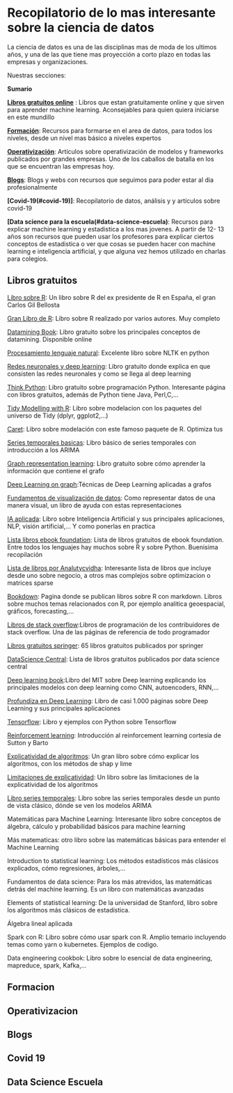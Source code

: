 # Recopilatorio de lo mas interesante sobre la ciencia de datos


La ciencia de datos es una de las disciplinas mas de moda de los ultimos años, y una de las que tiene mas proyección a corto plazo en todas las empresas y organizaciones.

Nuestras secciones:



**Sumario**

**[Libros gratuitos online](#libros-gratuitos)** : Libros que estan gratuitamente online y que sirven para aprender machine learning. Aconsejables para quien quiera iniciarse en este mundillo

**[Formación](#formacion)**: Recursos para formarse en el area de datos, para todos los niveles, desde un nivel mas básico a niveles expertos

**[Operativización](#operativizacion)**: Artículos sobre operativización de modelos y frameworks publicados por grandes empresas. Uno de los caballos de batalla en los que se encuentran las empresas hoy.

**[Blogs](#blogs)**: Blogs y webs con recursos que seguimos para poder estar al dia profesionalmente

**[Covid-19(#covid-19)]**: Recopilatorio de datos, análisis y y artículos sobre covid-19

**[Data science para la escuela(#data-science-escuela)**: Recursos para explicar machine learning y estadistica a los mas jovenes. A partir de 12- 13 años son recursos que pueden usar los profesores para explicar ciertos conceptos de estadistica o ver que cosas se pueden hacer con machine learning e inteligencia artificial, y que alguna vez hemos utilizado en charlas para colegios.



## Libros gratuitos

[Libro sobre R](https://www.datanalytics.com/libro_r/): Un libro sobre R del ex presidente de R en España, el gran Carlos Gil Bellosta

[Gran Libro de R](https://www.bigbookofr.com/index.html): Libro sobre R realizado por varios autores. Muy completo

[Datamining Book](https://dataminingbook.info/): Libro gratuito sobre los principales conceptos de datamining. Disponible online

[Procesamiento lenguaje natural](https://www.nltk.org/book/): Excelente libro sobre NLTK en python

[Redes neuronales y deep learning](http://neuralnetworksanddeeplearning.com/): Libro gratuito donde explica en que consisten las redes neuronales y como se llega al deep learning

[Think Python](https://greenteapress.com/wp/): Libro gratuito sobre programación Python. Interesante página con libros gratuitos, además de Python tiene Java, Perl,C,…

[Tidy Modelling with R](https://www.tmwr.org/): Libro sobre modelacion con los paquetes del universo de Tidy (dplyr, ggplot2,…)

[Caret](http://topepo.github.io/caret/index.html): Libro sobre modelación con este famoso paquete de R. Optimiza tus

[Series temporales basicas](https://media.readthedocs.org/pdf/a-little-book-of-r-for-time-series/latest/a-little-book-of-r-for-time-series.pdf): Libro básico de series temporales con introducción a los ARIMA

[Graph representation learning](https://www.cs.mcgill.ca/~wlh/grl_book/): Libro gratuito sobre cómo aprender la información que contiene el grafo

[Deep Learning on graph](http://cse.msu.edu/~mayao4/dlg_book/):Técnicas de Deep Learning aplicadas a grafos

[Fundamentos de visualización de datos](https://clauswilke.com/dataviz/): Como representar datos de una manera visual, un libro de ayuda con estas representaciones

[IA aplicada](https://leanpub.com/AAI): Libro sobre Inteligencia Artificial y sus principales aplicaciones, NLP, visión artificial,… Y como ponerlas en practica

[Lista libros ebook foundation](https://ebookfoundation.github.io/free-programming-books/books/free-programming-books.html): Lista de libros gratuitos de ebook foundation. Entre todos los lenguajes hay muchos sobre R y sobre Python. Buenisima recopilación

[Lista de libros por Analutycvidha](https://www.analyticsvidhya.com/blog/2020/12/14-free-data-science-books-to-add-tour-list-in-2020-to-upgrade-your-data-science-journey/): Interesante lista de libros que incluye desde uno sobre negocio, a otros mas complejos sobre optimizacion o matrices sparse

[Bookdown](https://bookdown.org/): Pagina donde se publican libros sobre R con markdown. Libros sobre muchos temas relacionados con R, por ejemplo analitica geoespacial, gráficos, forecasting,…

[Libros de stack overflow](https://books.goalkicker.com/):Libros de programación de los contribuidores de stack overflow. Una de las páginas de referencia de todo programador

[Libros gratuitos springer](https://towardsdatascience.com/springer-has-released-65-machine-learning-and-data-books-for-free-961f8181f189): 65 libros gratuitos publicados por springer

[DataScience Central](https://www.datasciencecentral.com/profiles/blogs/50-free-data-science-books): Lista de libros gratuitos publicados por data science central


[Deep learning book](http://deeplearningbook.org/):Libro del MIT sobre Deep learning explicando los principales modelos con deep learning como CNN, autoencoders, RNN,…

[Profundiza en Deep Learning](https://d2l.ai/d2l-en.pdf): Libro de casi 1.000 páginas sobre Deep Learning y sus principales aplicaciones

[Tensorflow](https://www.tensorflow.org/tutorials/): Libro y ejemplos con Python sobre Tensorflow

[Reinforcement learning](http://incompleteideas.net/book/the-book.html): Introducción al reinforcement learning cortesia de Sutton y Barto

[Explicatividad de algoritmos](https://christophm.github.io/interpretable-ml-book/): Un gran libro sobre cómo explicar los algoritmos, con los métodos de shap y lime

[Limitaciones de explicatividad](https://compstat-lmu.github.io/iml_methods_limitations/): Un libro sobre las limitaciones de la explicatividad de los algoritmos

[Libro series temporales](https://otexts.com/fpp2/#): Libro sobre las series temporales desde un punto de vista clásico, dónde se ven los modelos ARIMA


Matemáticas para Machine Learning: Interesante libro sobre conceptos de álgebra, cálculo y probabilidad básicos para machine learning

Más matematicas: otro libro sobre las matemáticas básicas para entender el Machine Learning

Introduction to statistical learning: Los métodos estadísticos más clásicos explicados, cómo regresiones, árboles,…

Fundamentos de data science: Para los más atrevidos, las matemáticas detrás del machine learning. Es un libro con matemáticas avanzadas

Elements of statistical learning: De la universidad de Stanford, libro sobre los algoritmos más clásicos de estadística.

Álgebra lineal aplicada


Spark con R: Libro sobre cómo usar spark con R. Amplio temario incluyendo temas como yarn o kubernetes. Ejemplos de codigo.

Data engineering cookbok: Libro sobre lo esencial de data engineering, mapreduce, spark, Kafka,…


## Formacion

## Operativizacion

## Blogs

## Covid 19

## Data Science Escuela


